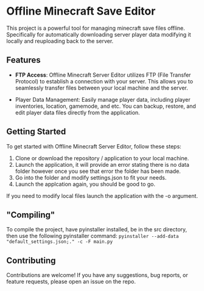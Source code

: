 # Offline Minecraft Save Editor

This project is a powerful tool for managing minecraft save files offline. Specifically for automatically downloading server player data modifying it locally and reuploading back to the server.

## Features

- **FTP Access**: Offline Minecraft Server Editor utilizes FTP (File Transfer Protocol) to establish a connection with your server. This allows you to seamlessly transfer files between your local machine and the server.

- Player Data Management: Easily manage player data, including player inventories, location, gamemode, and etc. You can backup, restore, and edit player data files directly from the application.

## Getting Started

To get started with Offline Minecraft Server Editor, follow these steps:

1. Clone or download the repository / application to your local machine.
2. Launch the application, it will provide an error stating there is no data folder however once you see that error the folder has been made.
3. Go into the folder and modify settings.json to fit your needs.
4. Launch the applcation again, you should be good to go.

If you need to modify local files launch the application with the -o argument.

## "Compiling"

To compile the project, have pyinstaller installed, be in the src directory, then use the following pyinstaller command: `pyinstaller --add-data "default_settings.json;." -c -F main.py`

## Contributing

Contributions are welcome! If you have any suggestions, bug reports, or feature requests, please open an issue on the repo.
